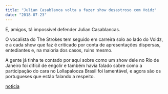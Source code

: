 ```yaml
---
title: "Julian Casablanca volta a fazer show desastroso com Voidz"
date: "2018-07-23"
---
```


É, amigos, tá impossível defender Julian Casablancas.

O vocalista do The Strokes tem seguido em carreira solo ao lado do Voidz, e a cada show que faz é criticado por conta de apresentações dispersas, entediantes e, na maioria dos casos, ruins mesmo.

A gente já tinha te contado por aqui sobre como um show dele no Rio de Janeiro foi difícil de engolir e também havia falado sobre como a participação do cara no Lollapalooza Brasil foi lamentável, e agora são os portugueses que estão falando a respeito.

<a href="http://www.tenhomaisdiscosqueamigos.com/2018/07/23/julian-casablancas-voidz-portugal/">noticia</a>
